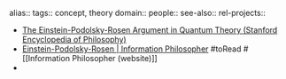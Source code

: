 alias::
tags:: concept, theory
domain::
people::
see-also::
rel-projects::

- [The Einstein-Podolsky-Rosen Argument in Quantum Theory (Stanford Encyclopedia of Philosophy)](https://plato.stanford.edu/entries/qt-epr/)
- [Einstein-Podolsky-Rosen | Information Philosopher](https://www.informationphilosopher.com/solutions/experiments/EPR/) #toRead #[[Information Philosopher (website)]]
-
